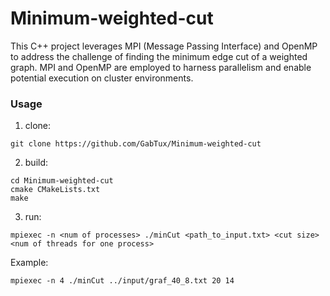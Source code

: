 # Minimum-weighted-cut
This C++ project leverages MPI (Message Passing Interface) and OpenMP to address the challenge of finding the minimum edge cut of a weighted graph. MPI and OpenMP are employed to harness parallelism and enable potential execution on cluster environments.

### Usage
1) clone:
```
git clone https://github.com/GabTux/Minimum-weighted-cut
```
2) build:
```
cd Minimum-weighted-cut
cmake CMakeLists.txt
make
```
3) run:
```
mpiexec -n <num of processes> ./minCut <path_to_input.txt> <cut size> <num of threads for one process>
```

Example:
```
mpiexec -n 4 ./minCut ../input/graf_40_8.txt 20 14
```
